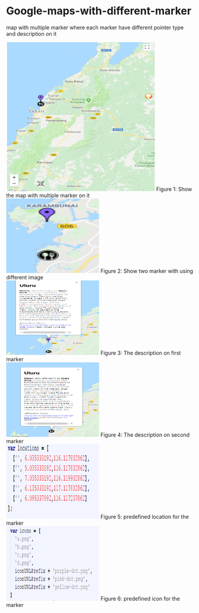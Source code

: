 # Google-maps-with-different-marker
map with multiple marker where each marker have different pointer type and description on it

<img src="screenshot/1.PNG" data-canonical-src="screenshot/1.PNG" width="400" height="400" />
Figure 1: Show the map with multiple marker on it
<br />

<img src="screenshot/2.PNG" data-canonical-src="screenshot/2.PNG" width="250" height="200" />
Figure 2: Show two marker with using different image
<br />

<img src="screenshot/3.PNG" data-canonical-src="screenshot/3.PNG" width="250" height="200" />
Figure 3: The description on first marker
<br />

<img src="screenshot/4.PNG" data-canonical-src="screenshot/4.PNG" width="250" height="200" />
Figure 4: The description on second marker
<br />

<img src="screenshot/5.PNG" data-canonical-src="screenshot/5.PNG" width="250" height="200" />
Figure 5: predefined  location for the marker
<br />

<img src="screenshot/6.PNG" data-canonical-src="screenshot/6.PNG" width="250" height="200" />
Figure 6: predefined icon for the marker
<br />

